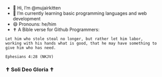 - 👋 Hi, I’m @mujairkitten
- 🌱 I’m currently learning basic programming languages and web development
- 😄 Pronouns: he/him
- ✝️ A Bible verse for Github Programmers:
```
Let him who stole steal no longer, but rather let him labor,
working with his hands what is good, that he may have something to give him who has need.

Ephesians 4:28 (NKJV)
```
### ✝️ **Soli Deo Gloria** ✝️
